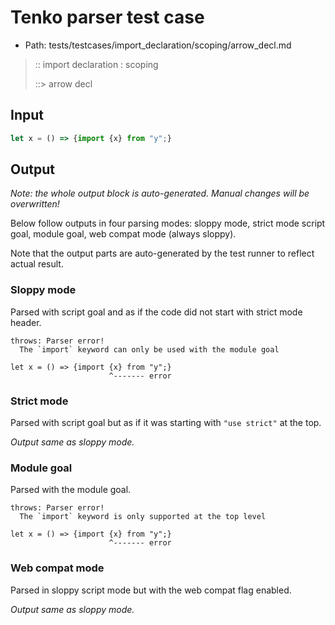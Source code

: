 # Tenko parser test case

- Path: tests/testcases/import_declaration/scoping/arrow_decl.md

> :: import declaration : scoping
>
> ::> arrow decl

## Input

`````js
let x = () => {import {x} from "y";}
`````

## Output

_Note: the whole output block is auto-generated. Manual changes will be overwritten!_

Below follow outputs in four parsing modes: sloppy mode, strict mode script goal, module goal, web compat mode (always sloppy).

Note that the output parts are auto-generated by the test runner to reflect actual result.

### Sloppy mode

Parsed with script goal and as if the code did not start with strict mode header.

`````
throws: Parser error!
  The `import` keyword can only be used with the module goal

let x = () => {import {x} from "y";}
                      ^------- error
`````

### Strict mode

Parsed with script goal but as if it was starting with `"use strict"` at the top.

_Output same as sloppy mode._

### Module goal

Parsed with the module goal.

`````
throws: Parser error!
  The `import` keyword is only supported at the top level

let x = () => {import {x} from "y";}
                      ^------- error
`````


### Web compat mode

Parsed in sloppy script mode but with the web compat flag enabled.

_Output same as sloppy mode._
